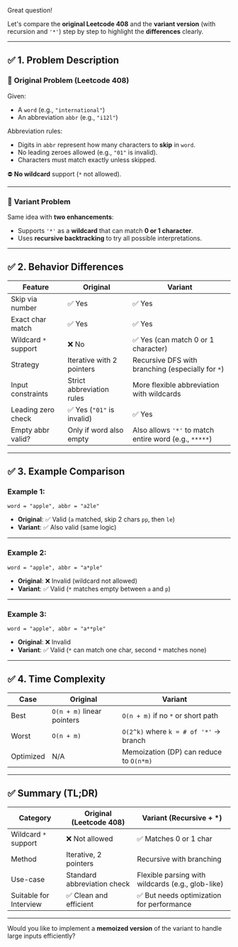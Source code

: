 Great question!

Let's compare the **original Leetcode 408** and the **variant version** (with recursion and `'*'`) step by step to highlight the **differences** clearly.

---

## ✅ 1. **Problem Description**

### 🔹 **Original Problem (Leetcode 408)**

Given:

* A `word` (e.g., `"international"`)
* An abbreviation `abbr` (e.g., `"i12l"`)

Abbreviation rules:

* Digits in `abbr` represent how many characters to **skip** in `word`.
* No leading zeroes allowed (e.g., `"01"` is invalid).
* Characters must match exactly unless skipped.

⛔️ **No wildcard** support (`*` not allowed).

---

### 🔹 **Variant Problem**

Same idea with **two enhancements**:

* Supports `'*'` as a **wildcard** that can match **0 or 1 character**.
* Uses **recursive backtracking** to try all possible interpretations.

---

## ✅ 2. **Behavior Differences**

| Feature              | Original                  | Variant                                                |
| -------------------- | ------------------------- | ------------------------------------------------------ |
| Skip via number      | ✅ Yes                     | ✅ Yes                                                  |
| Exact char match     | ✅ Yes                     | ✅ Yes                                                  |
| Wildcard `*` support | ❌ No                      | ✅ Yes (can match 0 or 1 character)                     |
| Strategy             | Iterative with 2 pointers | Recursive DFS with branching (especially for `*`)      |
| Input constraints    | Strict abbreviation rules | More flexible abbreviation with wildcards              |
| Leading zero check   | ✅ Yes (`"01"` is invalid) | ✅ Yes                                                  |
| Empty abbr valid?    | Only if word also empty   | Also allows `'*'` to match entire word (e.g., `*****`) |

---

## ✅ 3. **Example Comparison**

### Example 1:

```text
word = "apple", abbr = "a2le"
```

* **Original**: ✅ Valid (`a` matched, skip 2 chars `pp`, then `le`)
* **Variant**: ✅ Also valid (same logic)

---

### Example 2:

```text
word = "apple", abbr = "a*ple"
```

* **Original**: ❌ Invalid (wildcard not allowed)
* **Variant**: ✅ Valid (`*` matches empty between `a` and `p`)

---

### Example 3:

```text
word = "apple", abbr = "a**ple"
```

* **Original**: ❌ Invalid
* **Variant**: ✅ Valid (`*` can match one char, second `*` matches none)

---

## ✅ 4. **Time Complexity**

| Case      | Original                   | Variant                                 |
| --------- | -------------------------- | --------------------------------------- |
| Best      | `O(n + m)` linear pointers | `O(n + m)` if no `*` or short path      |
| Worst     | `O(n + m)`                 | `O(2^k)` where `k = # of '*'` → branch  |
| Optimized | N/A                        | Memoization (DP) can reduce to `O(n*m)` |

---

## ✅ Summary (TL;DR)

| Category               | Original (Leetcode 408)     | Variant (Recursive + \*)                          |
| ---------------------- | --------------------------- | ------------------------------------------------- |
| Wildcard `*` support   | ❌ Not allowed               | ✅ Matches 0 or 1 char                             |
| Method                 | Iterative, 2 pointers       | Recursive with branching                          |
| Use-case               | Standard abbreviation check | Flexible parsing with wildcards (e.g., glob-like) |
| Suitable for Interview | ✅ Clean and efficient       | ✅ But needs optimization for performance          |

---

Would you like to implement a **memoized version** of the variant to handle large inputs efficiently?
